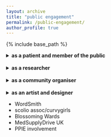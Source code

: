 ```yaml
---
layout: archive
title: "public engagement"
permalink: /public-engagement/
author_profile: true
---
```


{% include base_path %}

<details>
    <summary><b>as a patient and member of the public</b></summary>
    <p>SAUK, PPIE, arts council england, CG Scolio, BTRU studies</p>
</details>
<br>
<details>
    <summary><b>as a researcher</b></summary>
    <p>WordSmith</p>
</details>
<br>
<details>
    <summary><b>as a community organiser</b></summary>
    <p>Blossoming Wards</p>
</details>
<br>
<details>
    <summary><b>as an artist and designer</b></summary>
    <p>MSDUK</p>
</details>



* WordSmith
* scolio assoc/curvygirls
* Blossoming Wards
* MedSupplyDrive UK
* PPIE involvement
